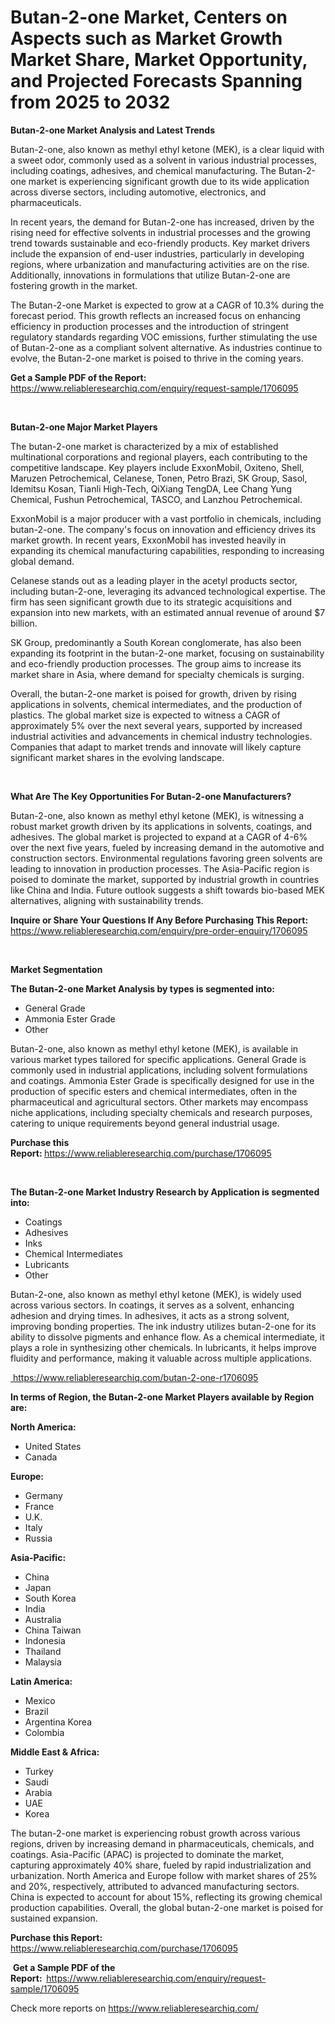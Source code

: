 <p><h1>Butan-2-one Market, Centers on Aspects such as Market Growth Market Share, Market Opportunity, and Projected Forecasts Spanning from 2025 to 2032</h1></p><p><strong>Butan-2-one Market Analysis and Latest Trends</strong></p>
<p><p>Butan-2-one, also known as methyl ethyl ketone (MEK), is a clear liquid with a sweet odor, commonly used as a solvent in various industrial processes, including coatings, adhesives, and chemical manufacturing. The Butan-2-one market is experiencing significant growth due to its wide application across diverse sectors, including automotive, electronics, and pharmaceuticals.</p><p>In recent years, the demand for Butan-2-one has increased, driven by the rising need for effective solvents in industrial processes and the growing trend towards sustainable and eco-friendly products. Key market drivers include the expansion of end-user industries, particularly in developing regions, where urbanization and manufacturing activities are on the rise. Additionally, innovations in formulations that utilize Butan-2-one are fostering growth in the market.</p><p>The Butan-2-one Market is expected to grow at a CAGR of 10.3% during the forecast period. This growth reflects an increased focus on enhancing efficiency in production processes and the introduction of stringent regulatory standards regarding VOC emissions, further stimulating the use of Butan-2-one as a compliant solvent alternative. As industries continue to evolve, the Butan-2-one market is poised to thrive in the coming years.</p></p>
<p><strong>Get a Sample PDF of the Report:&nbsp;</strong> <a href="https://www.reliableresearchiq.com/enquiry/request-sample/1706095?utm_campaign=1082&utm_medium=2&utm_source=Github&utm_content=ia&utm_term=10012025&utm_id=butan-2-one">https://www.reliableresearchiq.com/enquiry/request-sample/1706095</a></p>
<p>&nbsp;</p>
<p><strong>Butan-2-one Major Market Players</strong></p>
<p><p>The butan-2-one market is characterized by a mix of established multinational corporations and regional players, each contributing to the competitive landscape. Key players include ExxonMobil, Oxiteno, Shell, Maruzen Petrochemical, Celanese, Tonen, Petro Brazi, SK Group, Sasol, Idemitsu Kosan, Tianli High-Tech, QiXiang TengDA, Lee Chang Yung Chemical, Fushun Petrochemical, TASCO, and Lanzhou Petrochemical.</p><p>ExxonMobil is a major producer with a vast portfolio in chemicals, including butan-2-one. The company's focus on innovation and efficiency drives its market growth. In recent years, ExxonMobil has invested heavily in expanding its chemical manufacturing capabilities, responding to increasing global demand.</p><p>Celanese stands out as a leading player in the acetyl products sector, including butan-2-one, leveraging its advanced technological expertise. The firm has seen significant growth due to its strategic acquisitions and expansion into new markets, with an estimated annual revenue of around $7 billion.</p><p>SK Group, predominantly a South Korean conglomerate, has also been expanding its footprint in the butan-2-one market, focusing on sustainability and eco-friendly production processes. The group aims to increase its market share in Asia, where demand for specialty chemicals is surging.</p><p>Overall, the butan-2-one market is poised for growth, driven by rising applications in solvents, chemical intermediates, and the production of plastics. The global market size is expected to witness a CAGR of approximately 5% over the next several years, supported by increased industrial activities and advancements in chemical industry technologies. Companies that adapt to market trends and innovate will likely capture significant market shares in the evolving landscape.</p></p>
<p>&nbsp;</p>
<p><strong>What Are The Key Opportunities For Butan-2-one Manufacturers?</strong></p>
<p><p>Butan-2-one, also known as methyl ethyl ketone (MEK), is witnessing a robust market growth driven by its applications in solvents, coatings, and adhesives. The global market is projected to expand at a CAGR of 4-6% over the next five years, fueled by increasing demand in the automotive and construction sectors. Environmental regulations favoring green solvents are leading to innovation in production processes. The Asia-Pacific region is poised to dominate the market, supported by industrial growth in countries like China and India. Future outlook suggests a shift towards bio-based MEK alternatives, aligning with sustainability trends.</p></p>
<p><strong>Inquire or Share Your Questions If Any Before Purchasing This Report:</strong> <a href="https://www.reliableresearchiq.com/enquiry/pre-order-enquiry/1706095?utm_campaign=1082&utm_medium=2&utm_source=Github&utm_content=ia&utm_term=10012025&utm_id=butan-2-one">https://www.reliableresearchiq.com/enquiry/pre-order-enquiry/1706095</a></p>
<p>&nbsp;</p>
<p><strong>Market Segmentation</strong></p>
<p><strong>The Butan-2-one Market Analysis by types is segmented into:</strong></p>
<p><ul><li>General Grade</li><li>Ammonia Ester Grade</li><li>Other</li></ul></p>
<p><p>Butan-2-one, also known as methyl ethyl ketone (MEK), is available in various market types tailored for specific applications. General Grade is commonly used in industrial applications, including solvent formulations and coatings. Ammonia Ester Grade is specifically designed for use in the production of specific esters and chemical intermediates, often in the pharmaceutical and agricultural sectors. Other markets may encompass niche applications, including specialty chemicals and research purposes, catering to unique requirements beyond general industrial usage.</p></p>
<p><strong>Purchase this Report:&nbsp;</strong><a href="https://www.reliableresearchiq.com/purchase/1706095?utm_campaign=1082&utm_medium=2&utm_source=Github&utm_content=ia&utm_term=10012025&utm_id=butan-2-one">https://www.reliableresearchiq.com/purchase/1706095</a></p>
<p>&nbsp;</p>
<p><strong>The Butan-2-one Market Industry Research by Application is segmented into:</strong></p>
<p><ul><li>Coatings</li><li>Adhesives</li><li>Inks</li><li>Chemical Intermediates</li><li>Lubricants</li><li>Other</li></ul></p>
<p><p>Butan-2-one, also known as methyl ethyl ketone (MEK), is widely used across various sectors. In coatings, it serves as a solvent, enhancing adhesion and drying times. In adhesives, it acts as a strong solvent, improving bonding properties. The ink industry utilizes butan-2-one for its ability to dissolve pigments and enhance flow. As a chemical intermediate, it plays a role in synthesizing other chemicals. In lubricants, it helps improve fluidity and performance, making it valuable across multiple applications.</p></p>
<p><a href="https://www.reliableresearchiq.com/butan-2-one-r1706095?utm_campaign=1082&utm_medium=2&utm_source=Github&utm_content=ia&utm_term=10012025&utm_id=butan-2-one">&nbsp;https://www.reliableresearchiq.com/butan-2-one-r1706095</a></p>
<p><strong>In terms of Region, the Butan-2-one Market Players available by Region are:</strong></p>
<p>
    <p> <strong> North America: </strong>
        <ul>
            <li>United States</li>
            <li>Canada</li>
        </ul>
        </p> 
    <p> <strong> Europe: </strong>
        <ul>
            <li>Germany</li>
            <li>France</li>
            <li>U.K.</li>
            <li>Italy</li>
            <li>Russia</li>
        </ul>
        </p> 
    <p> <strong> Asia-Pacific: </strong>
        <ul>
            <li>China</li>
            <li>Japan</li>
            <li>South Korea</li>
            <li>India</li>
            <li>Australia</li>
            <li>China Taiwan</li>
            <li>Indonesia</li>
            <li>Thailand</li>
            <li>Malaysia</li>
        </ul>
        </p> 
    <p> <strong> Latin America: </strong>
        <ul>
            <li>Mexico</li>
            <li>Brazil</li>
            <li>Argentina Korea</li>
            <li>Colombia</li>
        </ul>
        </p> 
    <p> <strong> Middle East & Africa: </strong>
        <ul>
            <li>Turkey</li>
            <li>Saudi</li>
            <li>Arabia</li>
            <li>UAE</li>
            <li>Korea</li>
        </ul>
    </p>
    </p>
<p><p>The butan-2-one market is experiencing robust growth across various regions, driven by increasing demand in pharmaceuticals, chemicals, and coatings. Asia-Pacific (APAC) is projected to dominate the market, capturing approximately 40% share, fueled by rapid industrialization and urbanization. North America and Europe follow with market shares of 25% and 20%, respectively, attributed to advanced manufacturing sectors. China is expected to account for about 15%, reflecting its growing chemical production capabilities. Overall, the global butan-2-one market is poised for sustained expansion.</p></p>
<p><strong>Purchase this Report: </strong><a href="https://www.reliableresearchiq.com/purchase/1706095?utm_campaign=1082&utm_medium=2&utm_source=Github&utm_content=ia&utm_term=10012025&utm_id=butan-2-one">https://www.reliableresearchiq.com/purchase/1706095</a></p>
<p>&nbsp;<strong>Get a Sample PDF of the Report:&nbsp;&nbsp;</strong><a href="https://www.reliableresearchiq.com/enquiry/request-sample/1706095?utm_campaign=1082&utm_medium=2&utm_source=Github&utm_content=ia&utm_term=10012025&utm_id=butan-2-one">https://www.reliableresearchiq.com/enquiry/request-sample/1706095</a></p>
<p><strong></strong></p>
<p>Check more reports on <a href="https://www.reliableresearchiq.com/?utm_campaign=1082&utm_medium=2&utm_source=Github&utm_content=ia&utm_term=10012025&utm_id=butan-2-one">https://www.reliableresearchiq.com/</a></p>